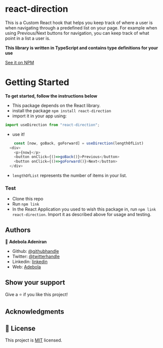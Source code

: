 # react-direction

This is a Custom React hook that helps you keep track of where a user is when navigating through a predefined list on your page. For example when using Previous/Next buttons for navigation, you can keep track of what point in a list a user is.

**This library is written in TypeScript and contains type definitions for your use**

[See it on NPM](https://www.npmjs.com/package/react-direction)

# Getting Started

**To get started, follow the instructions below**

- This package depends on the React library.
- install the package `npm install react-direction`
- import it in your app using:

```js
import useDirection from "react-direction";
```

- use it!

```js
    const [now, goBack, goForward] = useDirection(lengthOfList)
  <div>
    <p>{now}</p>
    <button onClick={()=>goBack()}>Previous</button>
    <button onClick={()=>goForward()}>Next</button>
  </div>
```

- `lengthOfList` represents the number of items in your list.

### Test

- Clone this repo
- Run `npm link`
- In the React Application you used to wish this package in, run `npm link react-direction`. Import it as described above for usage and testing.

## Authors

👤 **Adebola Adeniran**

- Github: [@githubhandle](https://github.com/onedebos)
- Twitter: [@twitterhandle](https://twitter.com/debosthefirst)
- Linkedin: [linkedin](https://www.linkedin.com/in/adebola-niran/)
- Web: [Adebola](https://adebola.dev)

## Show your support

Give a ⭐️ if you like this project!

## Acknowledgments

## 📝 License

This project is [MIT](lic.url) licensed.
